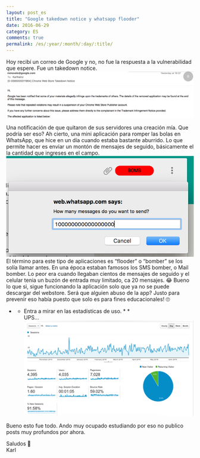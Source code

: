 ```yaml
---
layout: post_es
title: "Google takedown notice y whatsapp flooder"
date: 2016-06-29
category: ES
comments: true
permalink: /es/:year/:month/:day/:title/
---
```


Hoy recibí un correo de Google y no, no fue la respuesta a la vulnerabilidad que espere. Fue un takedown notice.  
![germany](https://raw.githubusercontent.com/Karlheinzniebuhr/karlheinzniebuhr.github.io/master/ES/_posts/img/takedown.png)

Una notificación de que quitaron de sus servidores una creación mía. Que podría ser eso? Ah cierto, una mini aplicación para romper las bolas en WhatsApp, que hice en un día cuando estaba bastante aburrido.
Lo que permite hacer es enviar un montón de mensajes de seguido, básicamente el la cantidad que ingreses en el campo.  
![germany](https://raw.githubusercontent.com/Karlheinzniebuhr/karlheinzniebuhr.github.io/master/ES/_posts/img/flooder.png)
El término para este tipo de aplicaciones es “flooder” o “bomber” se los solía llamar antes. En una época estaban famosos los SMS bomber, o Mail bomber. Lo peor era cuando llegaban cientos de mensajes de seguido y el celular tenia un buzón de entrada muy limitado, ca 20 mensajes. 😂
Bueno lo que si, sigue funcionando la aplicación solo que ya no se puede descargar del webstore. Será que alguien abuso de la app? Justo para prevenir eso había puesto que solo es para fines educacionales! 🙄  
* *  Entra a mirar en las estadísticas de uso. * *   
UPS…  
![germany](https://raw.githubusercontent.com/Karlheinzniebuhr/karlheinzniebuhr.github.io/master/ES/_posts/img/wa_stats.png)

Bueno esto fue todo. Ando muy ocupado estudiando por eso no publico posts muy profundos por ahora.

Saludos 🍻   
Karl
